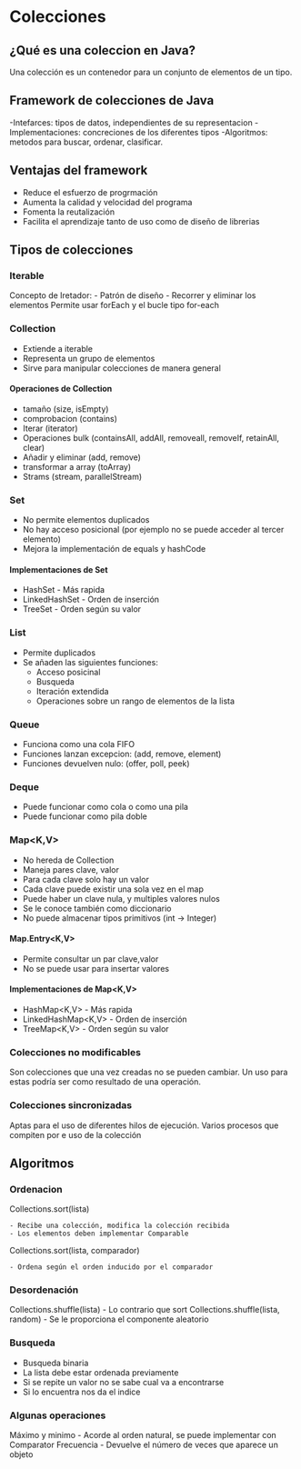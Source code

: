 # Colecciones

## ¿Qué es una coleccion en Java?

Una colección es un contenedor para un conjunto de elementos de un tipo.

## Framework de colecciones de Java

-Intefarces: tipos de datos, independientes de su representacion
-Implementaciones: concreciones de los diferentes tipos
-Algoritmos: metodos para buscar, ordenar, clasificar.

## Ventajas del framework

- Reduce el esfuerzo de progrmación
- Aumenta la calidad y velocidad del programa
- Fomenta la reutalización
- Facilita el aprendizaje tanto de uso como de diseño de librerias

## Tipos de colecciones

### Iterable<E>
	
Concepto de Iretador: 
	- Patrón de diseño
	- Recorrer y eliminar los elementos
Permite usar forEach y el bucle tipo for-each

### Collection<E>

- Extiende a iterable
- Representa un grupo de elementos
- Sirve para manipular colecciones de manera general

#### Operaciones de Collection

- tamaño (size, isEmpty)
- comprobacion (contains)
- Iterar (iterator)
- Operaciones bulk (containsAll, addAll, removeall, removeIf, retainAll, clear)
- Añadir y eliminar (add, remove)
- transformar a array (toArray)
- Strams (stream, parallelStream)

### Set<E>

- No permite elementos duplicados
- No hay acceso posicional (por ejemplo no se puede acceder al tercer elemento)
- Mejora la implementación de equals y hashCode

#### Implementaciones de Set<E>

- HashSet<E> - Más rapida
- LinkedHashSet<E> - Orden de inserción
- TreeSet<E> - Orden según su valor

### List<E>

- Permite duplicados
- Se añaden las siguientes funciones:
	- Acceso posicinal
	- Busqueda
	- Iteración extendida
	- Operaciones sobre un rango de elementos de la lista

### Queue <E>

- Funciona como una cola FIFO
- Funciones lanzan excepcion: (add, remove, element)
- Funciones devuelven nulo: (offer, poll, peek)

### Deque <E>

- Puede funcionar como cola o como una pila
- Puede funcionar como pila doble

### Map<K,V>

- No hereda de Collection<E>
- Maneja pares clave, valor
- Para cada clave solo hay un valor
- Cada clave puede existir una sola vez en el map
- Puede haber un clave nula, y multiples valores nulos
- Se le conoce también como diccionario
- No puede almacenar tipos primitivos (int -> Integer)

#### Map.Entry<K,V>

- Permite consultar un par clave,valor
- No se puede usar para insertar valores

#### Implementaciones de Map<K,V>

- HashMap<K,V> - Más rapida
- LinkedHashMap<K,V> - Orden de inserción
- TreeMap<K,V> - Orden según su valor

### Colecciones no modificables

Son colecciones que una vez creadas no se pueden cambiar. Un uso para
estas podría ser como resultado de una operación.

### Colecciones sincronizadas

Aptas para el uso de diferentes hilos de ejecución.
Varios procesos que compiten por e uso de la colección

## Algoritmos

### Ordenacion

Collections.sort(lista)

	- Recibe una colección, modifica la colección recibida
	- Los elementos deben implementar Comparable
Collections.sort(lista, comparador)

	- Ordena según el orden inducido por el comparador

### Desordenación

Collections.shuffle(lista)
	- Lo contrario que sort
Collections.shuffle(lista, random)
	- Se le proporciona el componente aleatorio

### Busqueda
	
- Busqueda binaria
- La lista debe estar ordenada previamente
- Si se repite un valor no se sabe cual va a encontrarse
- Si lo encuentra nos da el indice

### Algunas operaciones
	
Máximo y minimo
	- Acorde al orden natural, se puede implementar con Comparator
Frecuencia
	- Devuelve el número de veces que aparece un objeto
